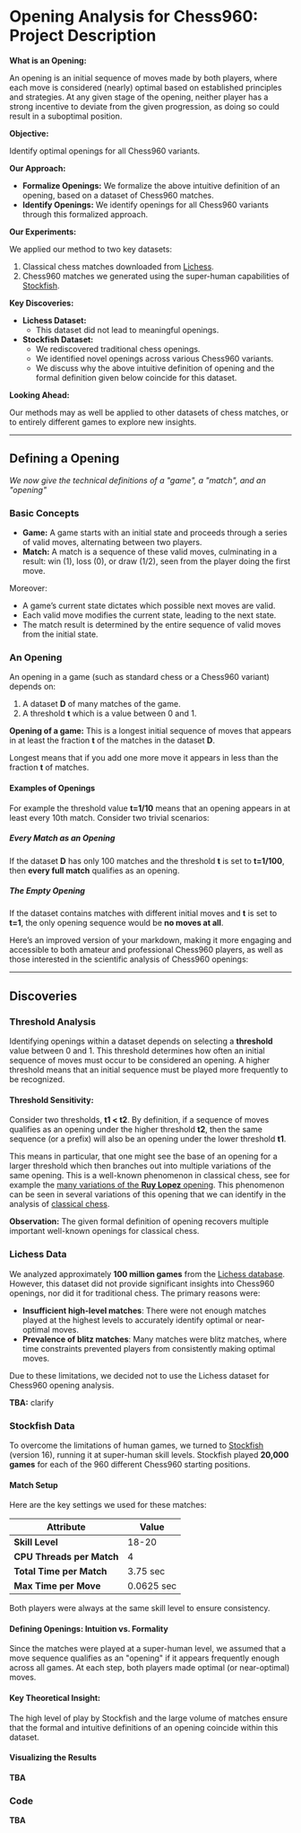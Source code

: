 # Opening Analysis for Chess960: Project Description

**What is an Opening:**

An opening is an initial sequence of moves made by both players, where each move is considered (nearly) optimal based on established principles and strategies.
At any given stage of the opening, neither player has a strong incentive to deviate from the given progression, as doing so could result in a suboptimal position.

**Objective:**

Identify optimal openings for all Chess960 variants.

**Our Approach:**

- **Formalize Openings:** We formalize the above intuitive definition of an opening, based on a dataset of Chess960 matches.
- **Identify Openings:** We identify openings for all Chess960 variants through this formalized approach.

**Our Experiments:**

We applied our method to two key datasets:

1. Classical chess matches downloaded from [Lichess](https://database.lichess.org/).
2. Chess960 matches we generated using the super-human capabilities of [Stockfish](https://stockfishchess.org/).

**Key Discoveries:**

- **Lichess Dataset:**
  - This dataset did not lead to meaningful openings.
- **Stockfish Dataset:**
  - We rediscovered traditional chess openings.
  - We identified novel openings across various Chess960 variants.
  - We discuss why the above intuitive definition of opening and the formal definition given below coincide for this dataset.

**Looking Ahead:**

Our methods may as well be applied to other datasets of chess matches, or to entirely different games to explore new insights.

---

## Defining a Opening

_We now give the technical definitions of a "game", a "match", and an "opening"_

### Basic Concepts

- **Game:** A game starts with an initial state and proceeds through a series of valid moves, alternating between two players.
- **Match:** A match is a sequence of these valid moves, culminating in a result: win (1), loss (0), or draw (1/2), seen from the player doing the first move.

Moreover:
- A game’s current state dictates which possible next moves are valid.
- Each valid move modifies the current state, leading to the next state.
- The match result is determined by the entire sequence of valid moves from the initial state.

### An Opening

An opening in a game (such as standard chess or a Chess960 variant) depends on:
1. A dataset **D** of many matches of the game.
2. A threshold **t** which is a value between 0 and 1.

**Opening of a game:**
This is a longest initial sequence of moves that appears in at least the fraction **t** of the matches in the dataset **D**.

Longest means that if you add one more move it appears in less than the fraction **t** of matches.

#### Examples of Openings

For example the threshold value **t=1/10** means that an opening appears in at least every 10th match.
Consider two trivial scenarios:

##### Every Match as an Opening

If the dataset **D** has only 100 matches and the threshold **t** is set to **t=1/100**, then **every full match** qualifies as an opening.

##### The Empty Opening

If the dataset contains matches with different initial moves and **t** is set to **t=1**, the only opening sequence would be **no moves at all**.

Here’s an improved version of your markdown, making it more engaging and accessible to both amateur and professional Chess960 players, as well as those interested in the scientific analysis of Chess960 openings:

---

## Discoveries

### Threshold Analysis

Identifying openings within a dataset depends on selecting a **threshold** value between 0 and 1.
This threshold determines how often an initial sequence of moves must occur to be considered an opening.
A higher threshold means that an initial sequence must be played more frequently to be recognized.

#### Threshold Sensitivity:

Consider two thresholds, **t1 < t2**.
By definition, if a sequence of moves qualifies as an opening under the higher threshold **t2**, then the same sequence (or a prefix) will also be an opening under the lower threshold **t1**.

This means in particular, that one might see the base of an opening for a larger threshold which then branches out into multiple variations of the same opening.
This is a well-known phenomenon in classical chess, see for example the [many variations of the **Ruy Lopez** opening](https://www.chess.com/forum/view/chess-openings/all-ruy-lopez-variations).
This phenomenon can be seen in several variations of this opening that we can identify in the analysis of [classical chess](https://github.com/stumpc5/chess960/blob/main/BoardAnalysis/rnbqkbnr.md).

**Observation:** The given formal definition of opening recovers multiple important well-known openings for classical chess.

### Lichess Data

We analyzed approximately **100 million games** from the [Lichess database](https://database.lichess.org/). However, this dataset did not provide significant insights into Chess960 openings, nor did it for traditional chess. The primary reasons were:

- **Insufficient high-level matches**: There were not enough matches played at the highest levels to accurately identify optimal or near-optimal moves.
- **Prevalence of blitz matches**: Many matches were blitz matches, where time constraints prevented players from consistently making optimal moves.

Due to these limitations, we decided not to use the Lichess dataset for Chess960 opening analysis.

**TBA:** clarify

### Stockfish Data

To overcome the limitations of human games, we turned to [Stockfish](https://stockfishchess.org/) (version 16), running it at super-human skill levels.
Stockfish played **20,000 games** for each of the 960 different Chess960 starting positions.

#### Match Setup

Here are the key settings we used for these matches:

| **Attribute**               | **Value**             |
|-----------------------------|-----------------------|
| **Skill Level**              | 18-20                |
| **CPU Threads per Match**    | 4                    |
| **Total Time per Match**     | 3.75 sec             |
| **Max Time per Move**        | 0.0625 sec           |

Both players were always at the same skill level to ensure consistency.

#### Defining Openings: Intuition vs. Formality

Since the matches were played at a super-human level, we assumed that a move sequence qualifies as an "opening" if it appears frequently enough across all games.
At each step, both players made optimal (or near-optimal) moves.

#### Key Theoretical Insight:
The high level of play by Stockfish and the large volume of matches ensure that the formal and intuitive definitions of an opening coincide within this dataset.

#### Visualizing the Results

**TBA**

### Code

**TBA**
